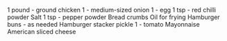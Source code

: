 1 pound - ground chicken
1 - medium-sized onion
1 - egg
1 tsp - red chilli powder
Salt
1 tsp - pepper powder
Bread crumbs
Oil for frying
Hamburger buns - as needed
Hamburger stacker pickle
1 - tomato
Mayonnaise
American sliced cheese